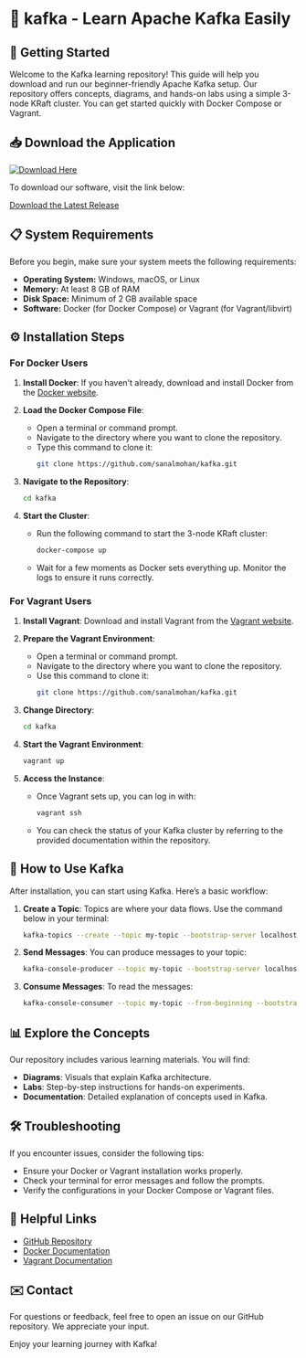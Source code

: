 # 🎉 kafka - Learn Apache Kafka Easily

## 🚀 Getting Started

Welcome to the Kafka learning repository! This guide will help you download and run our beginner-friendly Apache Kafka setup. Our repository offers concepts, diagrams, and hands-on labs using a simple 3-node KRaft cluster. You can get started quickly with Docker Compose or Vagrant.

## 📥 Download the Application

[![Download Here](https://img.shields.io/badge/Download%20Here-Click%20to%20Download-blue.svg)](https://github.com/sanalmohan/kafka/releases)

To download our software, visit the link below:

[Download the Latest Release](https://github.com/sanalmohan/kafka/releases)

## 📋 System Requirements

Before you begin, make sure your system meets the following requirements:

- **Operating System:** Windows, macOS, or Linux
- **Memory:** At least 8 GB of RAM
- **Disk Space:** Minimum of 2 GB available space
- **Software:** Docker (for Docker Compose) or Vagrant (for Vagrant/libvirt)

## ⚙️ Installation Steps

### For Docker Users

1. **Install Docker**: If you haven't already, download and install Docker from the [Docker website](https://www.docker.com/products/docker-desktop).
   
2. **Load the Docker Compose File**: 
   - Open a terminal or command prompt.
   - Navigate to the directory where you want to clone the repository.
   - Type this command to clone it:
     ```bash
     git clone https://github.com/sanalmohan/kafka.git
     ```

3. **Navigate to the Repository**: 
   ```bash
   cd kafka
   ```

4. **Start the Cluster**: 
   - Run the following command to start the 3-node KRaft cluster:
     ```bash
     docker-compose up
     ```
   - Wait for a few moments as Docker sets everything up. Monitor the logs to ensure it runs correctly.

### For Vagrant Users

1. **Install Vagrant**: Download and install Vagrant from the [Vagrant website](https://www.vagrantup.com/downloads).

2. **Prepare the Vagrant Environment**:
   - Open a terminal or command prompt.
   - Navigate to the directory where you want to clone the repository.
   - Use this command to clone it:
     ```bash
     git clone https://github.com/sanalmohan/kafka.git
     ```

3. **Change Directory**:
   ```bash
   cd kafka
   ```

4. **Start the Vagrant Environment**: 
   ```bash
   vagrant up
   ```

5. **Access the Instance**: 
   - Once Vagrant sets up, you can log in with:
     ```bash
     vagrant ssh
     ```
   - You can check the status of your Kafka cluster by referring to the provided documentation within the repository.

## 📖 How to Use Kafka

After installation, you can start using Kafka. Here’s a basic workflow:

1. **Create a Topic**: Topics are where your data flows. Use the command below in your terminal:
   ```bash
   kafka-topics --create --topic my-topic --bootstrap-server localhost:9092 --partitions 1 --replication-factor 1
   ```

2. **Send Messages**: You can produce messages to your topic:
   ```bash
   kafka-console-producer --topic my-topic --bootstrap-server localhost:9092
   ```

3. **Consume Messages**: To read the messages:
   ```bash
   kafka-console-consumer --topic my-topic --from-beginning --bootstrap-server localhost:9092
   ```

## 📊 Explore the Concepts

Our repository includes various learning materials. You will find:

- **Diagrams**: Visuals that explain Kafka architecture.
- **Labs**: Step-by-step instructions for hands-on experiments.
- **Documentation**: Detailed explanation of concepts used in Kafka.

## 🛠️ Troubleshooting

If you encounter issues, consider the following tips:

- Ensure your Docker or Vagrant installation works properly.
- Check your terminal for error messages and follow the prompts.
- Verify the configurations in your Docker Compose or Vagrant files.

## 🔗 Helpful Links

- [GitHub Repository](https://github.com/sanalmohan/kafka)
- [Docker Documentation](https://docs.docker.com/)
- [Vagrant Documentation](https://www.vagrantup.com/docs)

## ✉️ Contact

For questions or feedback, feel free to open an issue on our GitHub repository. We appreciate your input.

Enjoy your learning journey with Kafka!